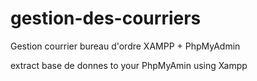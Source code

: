 # gestion-des-courriers
Gestion courrier bureau d'ordre
XAMPP + PhpMyAdmin

extract base de donnes to your PhpMyAmin
using Xampp
